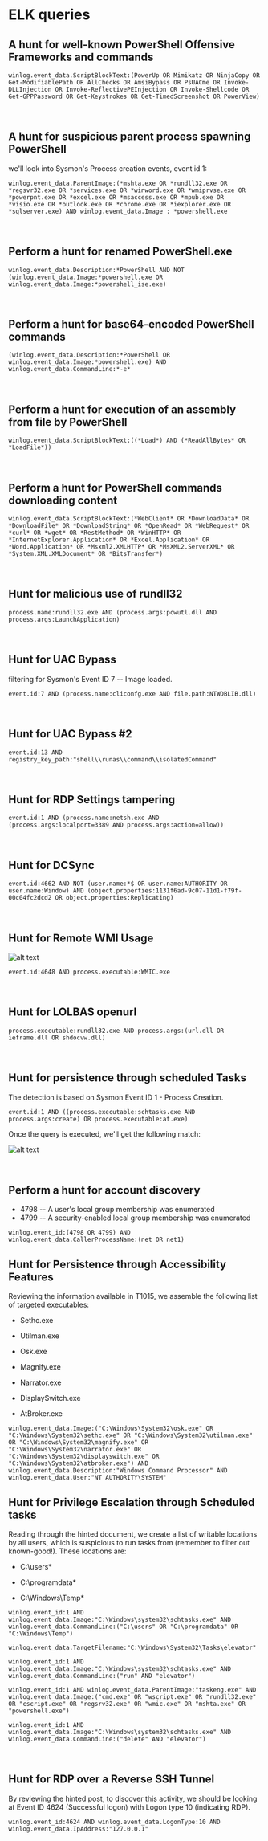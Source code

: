 # ELK queries

## A hunt for well-known PowerShell Offensive Frameworks and commands

```
winlog.event_data.ScriptBlockText:(PowerUp OR Mimikatz OR NinjaCopy OR Get-ModifiablePath OR AllChecks OR AmsiBypass OR PsUACme OR Invoke-DLLInjection OR Invoke-ReflectivePEInjection OR Invoke-Shellcode OR Get-GPPPassword OR Get-Keystrokes OR Get-TimedScreenshot OR PowerView)
```
<br>

## A hunt for suspicious parent process spawning PowerShell

we'll look into Sysmon's Process creation events, event id 1:

```
winlog.event_data.ParentImage:(*mshta.exe OR *rundll32.exe OR *regsvr32.exe OR *services.exe OR *winword.exe OR *wmiprvse.exe OR *powerpnt.exe OR *excel.exe OR *msaccess.exe OR *mpub.exe OR *visio.exe OR *outlook.exe OR *chrome.exe OR *iexplorer.exe OR *sqlserver.exe) AND winlog.event_data.Image : *powershell.exe
```
<br>

## Perform a hunt for renamed PowerShell.exe

```
winlog.event_data.Description:*PowerShell AND NOT (winlog.event_data.Image:*powershell.exe OR winlog.event_data.Image:*powershell_ise.exe)
```
<br>

## Perform a hunt for base64-encoded PowerShell commands

```
(winlog.event_data.Description:*PowerShell OR  winlog.event_data.Image:*powershell.exe) AND winlog.event_data.CommandLine:*-e*
```
<br>

## Perform a hunt for execution of an assembly from file by PowerShell

```
winlog.event_data.ScriptBlockText:((*Load*) AND (*ReadAllBytes* OR *LoadFile*))
```
<br>

## Perform a hunt for PowerShell commands downloading content

```
winlog.event_data.ScriptBlockText:(*WebClient* OR *DownloadData* OR *DownloadFile* OR *DownloadString* OR *OpenRead* OR *WebRequest* OR *curl* OR *wget* OR *RestMethod* OR *WinHTTP* OR *InternetExplorer.Application* OR *Excel.Application* OR *Word.Application* OR *Msxml2.XMLHTTP* OR *MsXML2.ServerXML* OR *System.XML.XMLDocument* OR *BitsTransfer*)
```
<br>

## Hunt for malicious use of rundll32

```
process.name:rundll32.exe AND (process.args:pcwutl.dll AND process.args:LaunchApplication)
```
<br>

## Hunt for UAC Bypass

filtering for Sysmon's Event ID 7 -- Image loaded.

```
event.id:7 AND (process.name:cliconfg.exe AND file.path:NTWDBLIB.dll)
```
<br>

## Hunt for UAC Bypass #2

```
event.id:13 AND registry_key_path:"shell\\runas\\command\\isolatedCommand"
```
<br>

## Hunt for RDP Settings tampering

```
event.id:1 AND (process.name:netsh.exe AND (process.args:localport=3389 AND process.args:action=allow))
```
<br>

## Hunt for DCSync

```
event.id:4662 AND NOT (user.name:*$ OR user.name:AUTHORITY OR user.name:Window) AND (object.properties:1131f6ad-9c07-11d1-f79f-00c04fc2dcd2 OR object.properties:Replicating)
```
<br>

## Hunt for Remote WMI Usage

![alt text](image.png)

```
event.id:4648 AND process.executable:WMIC.exe
```
<br>

## Hunt for LOLBAS openurl

```
process.executable:rundll32.exe AND process.args:(url.dll OR ieframe.dll OR shdocvw.dll)
```
<br>

## Hunt for persistence through scheduled Tasks

The detection is based on Sysmon Event ID 1 - Process Creation.

```
event.id:1 AND ((process.executable:schtasks.exe AND process.args:create) OR process.executable:at.exe)
```

Once the query is executed, we'll get the following match:

![alt text](image-1.png)

<br>

## Perform a hunt for account discovery

- 4798 -- A user's local group membership was enumerated
- 4799 -- A security-enabled local group membership was enumerated

```
winlog.event_id:(4798 OR 4799) AND winlog.event_data.CallerProcessName:(net OR net1)
```

## Hunt for Persistence through Accessibility Features

Reviewing the information available in T1015, we assemble the following list of targeted executables:

- Sethc.exe

- Utilman.exe

- Osk.exe

- Magnify.exe

- Narrator.exe

- DisplaySwitch.exe

- AtBroker.exe

```
winlog.event_data.Image:("C:\Windows\System32\osk.exe" OR "C:\Windows\System32\sethc.exe" OR "C:\Windows\System32\utilman.exe" OR "C:\Windows\System32\magnify.exe" OR "C:\Windows\System32\narrator.exe" OR "C:\Windows\System32\displayswitch.exe" OR "C:\Windows\System32\atbroker.exe") AND winlog.event_data.Description:"Windows Command Processor" AND winlog.event_data.User:"NT AUTHORITY\SYSTEM"
```

## Hunt for Privilege Escalation through Scheduled tasks

Reading through the hinted document, we create a list of writable locations by all users, which is suspicious to run tasks from (remember to filter out known-good!). These locations are:

- C:\users\*

- C:\programdata\*

- C:\Windows\Temp\*


```
winlog.event_id:1 AND winlog.event_data.Image:"C:\Windows\system32\schtasks.exe" AND winlog.event_data.CommandLine:("C:\users" OR "C:\programdata" OR "C:\Windows\Temp")
```
```
winlog.event_data.TargetFilename:"C:\Windows\System32\Tasks\elevator"
```
```
winlog.event_id:1 AND winlog.event_data.Image:"C:\Windows\system32\schtasks.exe" AND winlog.event_data.CommandLine:("run" AND "elevator")
```

```
winlog.event_id:1 AND winlog.event_data.ParentImage:"taskeng.exe" AND winlog.event_data.Image:("cmd.exe" OR "wscript.exe" OR "rundll32.exe" OR "cscript.exe" OR "regsrv32.exe" OR "wmic.exe" OR "mshta.exe" OR "powershell.exe")
```

```
winlog.event_id:1 AND winlog.event_data.Image:"C:\Windows\system32\schtasks.exe" AND winlog.event_data.CommandLine:("delete" AND "elevator")
```
<br>

## Hunt for RDP over a Reverse SSH Tunnel

By reviewing the hinted post, to discover this activity, we should be looking at Event ID 4624 (Successful logon) with Logon type 10 (indicating RDP).

```
winlog.event_id:4624 AND winlog.event_data.LogonType:10 AND winlog.event_data.IpAddress:"127.0.0.1" 
```